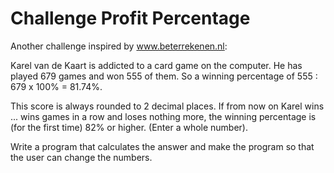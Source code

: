 # Challenge Profit Percentage

Another challenge inspired by www.beterrekenen.nl:

Karel van de Kaart is addicted to a card game on the computer. He has played 679 games and won 555 of them. So a winning percentage of 555 : 679 x 100% = 81.74%.

This score is always rounded to 2 decimal places. If from now on Karel wins ... wins games in a row and loses nothing more, the winning percentage is (for the first time) 82% or higher. (Enter a whole number).

Write a program that calculates the answer and make the program so that the user can change the numbers.